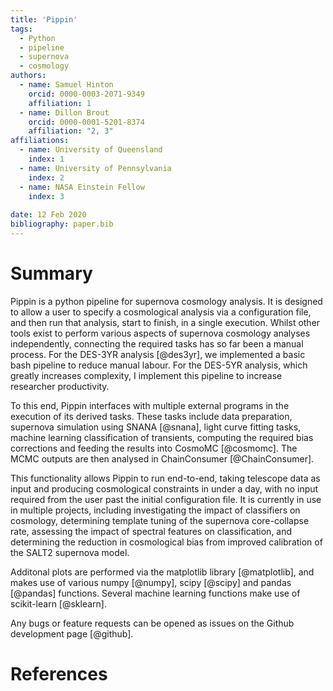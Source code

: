 ```yaml
---
title: 'Pippin'
tags:
  - Python
  - pipeline
  - supernova
  - cosmology
authors:
  - name: Samuel Hinton
    orcid: 0000-0003-2071-9349
    affiliation: 1
  - name: Dillon Brout
    orcid: 0000-0001-5201-8374
    affiliation: "2, 3"
affiliations:
  - name: University of Queensland
    index: 1
  - name: University of Pennsylvania
    index: 2
  - name: NASA Einstein Fellow
    index: 3
  
date: 12 Feb 2020
bibliography: paper.bib
---
```


# Summary

Pippin is a python pipeline for supernova cosmology analysis. It is designed to allow
a user to specify a cosmological analysis via a configuration file, and then
run that analysis, start to finish, in a single execution. Whilst other tools exist to perform
various aspects of supernova cosmology analyses independently, connecting the required tasks has so far been 
a manual process. For the DES-3YR analysis [@des3yr], we implemented a basic bash pipeline to reduce 
manual labour. For the DES-5YR analysis, which greatly increases complexity, I implement this pipeline to increase
researcher productivity.

To this end, Pippin interfaces 
with multiple external programs in the execution of its derived tasks.
These tasks include data preparation, supernova simulation using SNANA [@snana], 
light curve fitting tasks, machine learning classification of transients, 
computing the required bias corrections and feeding the results
into CosmoMC [@cosmomc]. The MCMC outputs are then analysed in ChainConsumer [@ChainConsumer].

This functionality allows Pippin to run end-to-end, taking telescope data as input and producing cosmological
constraints in under a day, with no input required from the user past the initial configuration file. It is 
currently in use in multiple projects, including investigating the impact of classifiers on cosmology, determining
template tuning of the supernova core-collapse rate, assessing the impact of spectral features on classification, 
and determining the reduction in cosmological bias from improved calibration of the SALT2 supernova model.


Additonal plots are performed via the matplotlib library [@matplotlib], and 
makes use of various numpy [@numpy], scipy [@scipy] and pandas [@pandas] functions. Several 
machine learning functions make use of scikit-learn [@sklearn].

Any bugs or feature requests can be opened as issues on the Github
development page [@github].

# References

